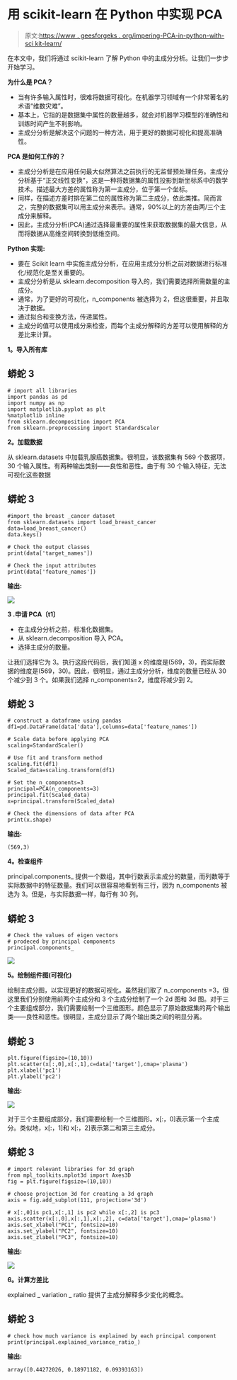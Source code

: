 # 用 scikit-learn 在 Python 中实现 PCA

> 原文:[https://www . geesforgeks . org/impering-PCA-in-python-with-sci kit-learn/](https://www.geeksforgeeks.org/implementing-pca-in-python-with-scikit-learn/)

在本文中，我们将通过 scikit-learn 了解 Python 中的主成分分析。让我们一步步开始学习。

**为什么是 PCA？**

*   当有许多输入属性时，很难将数据可视化。在机器学习领域有一个非常著名的术语“维数灾难”。
*   基本上，它指的是数据集中属性的数量越多，就会对机器学习模型的准确性和训练时间产生不利影响。
*   主成分分析是解决这个问题的一种方法，用于更好的数据可视化和提高准确性。

**PCA 是如何工作的？**

*   主成分分析是在应用任何最大似然算法之前执行的无监督预处理任务。主成分分析基于“正交线性变换”，这是一种将数据集的属性投影到新坐标系中的数学技术。描述最大方差的属性称为第一主成分，位于第一个坐标。
*   同样，在描述方差时排在第二位的属性称为第二主成分，依此类推。简而言之，完整的数据集可以用主成分来表示。通常，90%以上的方差由两/三个主成分来解释。
*   因此，主成分分析(PCA)通过选择最重要的属性来获取数据集的最大信息，从而将数据从高维空间转换到低维空间。

**Python 实现:**

*   要在 Scikit learn 中实施主成分分析，在应用主成分分析之前对数据进行标准化/规范化是至关重要的。
*   主成分分析是从 sklearn.decomposition 导入的，我们需要选择所需数量的主成分。
*   通常，为了更好的可视化，n_components 被选择为 2，但这很重要，并且取决于数据。
*   通过拟合和变换方法，传递属性。
*   主成分的值可以使用成分来检查，而每个主成分解释的方差可以使用解释的方差比来计算。

**1。导入所有库**

## 蟒蛇 3

```
# import all libraries
import pandas as pd
import numpy as np
import matplotlib.pyplot as plt
%matplotlib inline
from sklearn.decomposition import PCA
from sklearn.preprocessing import StandardScaler
```

**2。加载数据**

从 sklearn.datasets 中加载乳腺癌数据集。很明显，该数据集有 569 个数据项，30 个输入属性。有两种输出类别——良性和恶性。由于有 30 个输入特征，无法可视化这些数据

## 蟒蛇 3

```
#import the breast _cancer dataset
from sklearn.datasets import load_breast_cancer
data=load_breast_cancer()
data.keys()

# Check the output classes
print(data['target_names'])

# Check the input attributes
print(data['feature_names'])
```

**输出:**

![](img/df513580bb366911c0abf3f7ca25744e.png)

**3 .申请 PCA〔t1〕**

*   在主成分分析之前，标准化数据集。
*   从 sklearn.decomposition 导入 PCA。
*   选择主成分的数量。

让我们选择它为 3。执行这段代码后，我们知道 x 的维度是(569，3)，而实际数据的维度是(569，30)。因此，很明显，通过主成分分析，维度的数量已经从 30 个减少到 3 个。如果我们选择 n_components=2，维度将减少到 2。

## 蟒蛇 3

```
# construct a dataframe using pandas
df1=pd.DataFrame(data['data'],columns=data['feature_names'])

# Scale data before applying PCA
scaling=StandardScaler()

# Use fit and transform method
scaling.fit(df1)
Scaled_data=scaling.transform(df1)

# Set the n_components=3
principal=PCA(n_components=3)
principal.fit(Scaled_data)
x=principal.transform(Scaled_data)

# Check the dimensions of data after PCA
print(x.shape)
```

**输出:**

```
(569,3)
```

**4。检查组件**

principal.components_ 提供一个数组，其中行数表示主成分的数量，而列数等于实际数据中的特征数量。我们可以很容易地看到有三行，因为 n_components 被选为 3。但是，与实际数据一样，每行有 30 列。

## 蟒蛇 3

```
# Check the values of eigen vectors
# prodeced by principal components
principal.components_
```

![](img/200ed81d1df1972405443c9a01c72c57.png)

**5。绘制组件图(可视化)**

绘制主成分图，以实现更好的数据可视化。虽然我们取了 n_components =3，但这里我们分别使用前两个主成分和 3 个主成分绘制了一个 2d 图和 3d 图。对于三个主要组成部分，我们需要绘制一个三维图形。颜色显示了原始数据集的两个输出类——良性和恶性。很明显，主成分显示了两个输出类之间的明显分离。

## 蟒蛇 3

```
plt.figure(figsize=(10,10))
plt.scatter(x[:,0],x[:,1],c=data['target'],cmap='plasma')
plt.xlabel('pc1')
plt.ylabel('pc2')
```

**输出:**

![](img/56a769d88c6aa955e0ee9f4040201136.png)

对于三个主要组成部分，我们需要绘制一个三维图形。x[:，0]表示第一个主成分。类似地，x[:，1]和 x[:，2]表示第二和第三主成分。

## 蟒蛇 3

```
# import relevant libraries for 3d graph
from mpl_toolkits.mplot3d import Axes3D
fig = plt.figure(figsize=(10,10))

# choose projection 3d for creating a 3d graph
axis = fig.add_subplot(111, projection='3d')

# x[:,0]is pc1,x[:,1] is pc2 while x[:,2] is pc3
axis.scatter(x[:,0],x[:,1],x[:,2], c=data['target'],cmap='plasma')
axis.set_xlabel("PC1", fontsize=10)
axis.set_ylabel("PC2", fontsize=10)
axis.set_zlabel("PC3", fontsize=10)
```

**输出:**

![](img/9e6ab8441fe40cd6086fac74bfc325e7.png)

**6。计算方差比**

explained _ variation _ ratio 提供了主成分解释多少变化的概念。

## 蟒蛇 3

```
# check how much variance is explained by each principal component
print(principal.explained_variance_ratio_)
```

**输出:**

```
array([0.44272026, 0.18971182, 0.09393163])
```